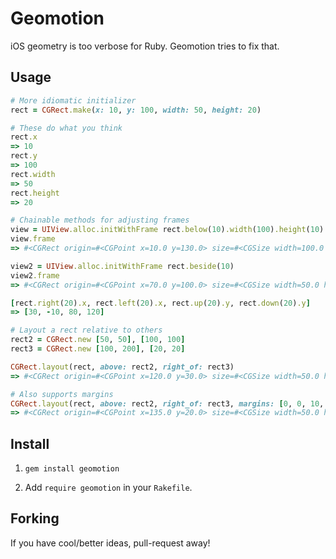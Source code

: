 # Geomotion

iOS geometry is too verbose for Ruby. Geomotion tries to fix that.

## Usage

```ruby
# More idiomatic initializer
rect = CGRect.make(x: 10, y: 100, width: 50, height: 20)

# These do what you think
rect.x
=> 10
rect.y
=> 100
rect.width
=> 50
rect.height
=> 20

# Chainable methods for adjusting frames
view = UIView.alloc.initWithFrame rect.below(10).width(100).height(10)
view.frame
=> #<CGRect origin=#<CGPoint x=10.0 y=130.0> size=#<CGSize width=100.0 height=10.0>>

view2 = UIView.alloc.initWithFrame rect.beside(10)
view2.frame
=> #<CGRect origin=#<CGPoint x=70.0 y=100.0> size=#<CGSize width=50.0 height=20.0>>

[rect.right(20).x, rect.left(20).x, rect.up(20).y, rect.down(20).y]
=> [30, -10, 80, 120]

# Layout a rect relative to others
rect2 = CGRect.new [50, 50], [100, 100]
rect3 = CGRect.new [100, 200], [20, 20]

CGRect.layout(rect, above: rect2, right_of: rect3)
=> #<CGRect origin=#<CGPoint x=120.0 y=30.0> size=#<CGSize width=50.0 height=20.0>>

# Also supports margins
CGRect.layout(rect, above: rect2, right_of: rect3, margins: [0, 0, 10, 15])
=> #<CGRect origin=#<CGPoint x=135.0 y=20.0> size=#<CGSize width=50.0 height=20.0>>
```

## Install

1. `gem install geomotion`

2. Add `require geomotion` in your `Rakefile`.


## Forking

If you have cool/better ideas, pull-request away!